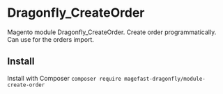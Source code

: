 # Dragonfly_CreateOrder
Magento module Dragonfly_CreateOrder. Create order programmatically. Can use for the orders import.

## Install
Install with Composer `composer require magefast-dragonfly/module-create-order`
